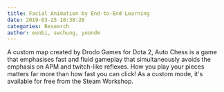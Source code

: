```yaml
---
title: Facial Animation by End-to-End Learning
date: 2019-03-25 16:38:28
categories: Research
author: eunbi, swchung, yoondm
---
```


A custom map created by Drodo Games for Dota 2, Auto Chess is a game that emphasises fast and fluid gameplay that simultaneously avoids the emphasis on APM and twitch-like reflexes. How you play your pieces matters far more than how fast you can click! As a custom mode, it's available for free from the Steam Workshop.